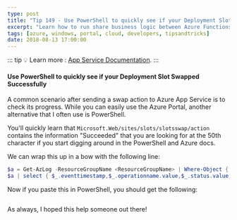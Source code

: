 ```yaml
---
type: post
title: "Tip 149 - Use PowerShell to quickly see if your Deployment Slot Swapped Successfully"
excerpt: "Learn how to run share business logic between Azure Functions"
tags: [azure, windows, portal, cloud, developers, tipsandtricks]
date: 2018-08-13 17:00:00
---
```


::: tip
:bulb: Learn more : [App Service Documentation](https://docs.microsoft.com/azure/app-service?WT.mc_id=docs-azuredevtips-azureappsdev).
:::

#### Use PowerShell to quickly see if your Deployment Slot Swapped Successfully

A common scenario after sending a swap action to Azure App Service is to check its progress. While you can easily use the Azure Portal, another alternative that I often use is PowerShell.

You'll quickly learn that `Microsoft.Web/sites/slots/slotsswap/action` contains the information "Succeeded" that you are looking for at the 50th character if you start digging around in the PowerShell and Azure docs.

We can wrap this up in a bow with the following line:

```powershell
$a = Get-AzLog -ResourceGroupName <ResourceGroupName> | Where-Object { $_.operationname.value -contains "Microsoft.Web/sites/slots/slotsswap/action" -and $_.Status.Value -eq 'Succeeded'} 
$a | select { $_.eventtimestamp,$_.operationname.value,$_.status.value,$_.resourceid.substring(50) }
```

Now if you paste this in PowerShell, you should get the following:

<img :src="$withBase('/files/powershellslot1.png')">

As always, I hoped this help someone out there!

